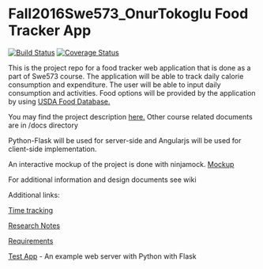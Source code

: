 # Fall2016Swe573_OnurTokoglu Food Tracker App

[![Build Status](https://travis-ci.org/tokonu/Fall2016Swe573_OnurTokoglu.svg?branch=master)](https://travis-ci.org/tokonu/Fall2016Swe573_OnurTokoglu)
[![Coverage Status](https://coveralls.io/repos/github/tokonu/Fall2016Swe573_OnurTokoglu/badge.svg)](https://coveralls.io/github/tokonu/Fall2016Swe573_OnurTokoglu)

This is the project repo for a food tracker web application that is done as a part of Swe573 course.
The application will be able to track daily calorie consumption and expenditure. The user will be able to
input daily consumption and activities. Food options will be provided by the application by using [USDA Food Database.](https://ndb.nal.usda.gov/ndb/doc)

You may find the project description [here.](docs/SWE573_projectdescription.pdf) Other course related documents are in /docs directory

Python-Flask will be used for server-side and Angularjs will be used for client-side implementation. 

An interactive mockup of the project is done with ninjamock. [Mockup](https://ninjamock.com/s/2CQRF)

For additional information and design documents see wiki

Additional links:

[Time tracking](https://onur.myjetbrains.com/youtrack/reports/time/116-1)

[Research Notes](research/research.md)

[Requirements](research/requirements.md)

[Test App](research/TestApp) - An example web server with Python with Flask
